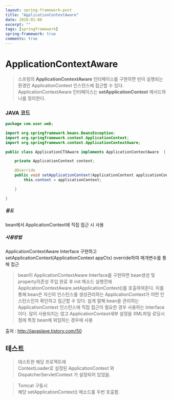 ```yaml
---
layout: spring-framework-post
title: "ApplicationContextAware"
date: 2018-01-08
excerpt: ""
tags: [springframework]
spring-framework: true
comments: true
---
```



# ApplicationContextAware

 > 스프링의 **ApplicationContextAware** 인터페이스를 구현하면 빈이 실행되는 환경인 ApplicationContext 인스턴스에 접근할 수 있다.
 > ApplicationContextAware 인터페이스는 **setApplicationContext** 메서드하나를 정의한다.

### JAVA 코드

~~~java
package com.user.web;

import org.springframework.beans.BeansException;
import org.springframework.context.ApplicationContext;
import org.springframework.context.ApplicationContextAware;

public class ApplicationCTXAware implements ApplicationContextAware  {

	private ApplicationContext context;

	@Override
	public void setApplicationContext(ApplicationContext applicationContext) throws BeansException {
		this.context = applicationContext;

	}

}

~~~

##### 용도
bean에서 ApplicationContext에 직접 접근 시 사용

##### 사용방법

ApplicationContextAware Interface 구현하고 setApplicationContext(ApplicationContext appCtx) override하여 매개변수를 통해 접근

 > bean이 ApplicationContextAware Interface를 구현하면 bean생성 및 property의존성 주입 완료 후
 > init 메소드 실행전에 ApplicationContextAware.setApplicationContext()를 호출하여준다.
 > 이를 통해 bean은 자신의 인스턴스를 생성관리하는 ApplicationContext가 어떤 인스턴스인지 확인하고 접근할 수 있다.
 > 쉽게 말해 bean을 관리하는 ApplicationContext 인스턴스에 직접 접근이 필요한 경우 사용하는 Interface이다.
 > 많이 사용되지는 않고 ApplicationContext세부 설정을 XML파일 로딩시점에 특정 bean에 위임하는 경우에 사용

출처 : http://javaslave.tistory.com/50

## 테스트
 > 테스트한 해당 프로젝트에   
 > ContextLoader로 설정된 ApplicationContext 와  
 > DispatcherServletContext 가 설정되어 있었음.  

 > Tomcat 구동시  
 > 해당 setApplicationContext() 메소드를 두번 호출함.  
